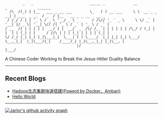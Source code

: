 ```
        _   _                          _____ _             __             _              ______                       
  /\  /(_) | |__   ___ _ __ ___        \_   ( ) __ ___     \ \  __ _ _ __| | ___  _ __  / _  / |__   __ _ _ __   __ _ 
 / /_/ / | | '_ \ / _ \ '__/ _ \        / /\// '_ ` _ \     \ \/ _` | '__| |/ _ \| '__| \// /| '_ \ / _` | '_ \ / _` |
/ __  /| | | | | |  __/ | |  __/  _  /\/ /_  | | | | | | /\_/ / (_| | |  | | (_) | |     / //\ | | | (_| | | | | (_| |
\/ /_/ |_| |_| |_|\___|_|  \___| ( ) \____/  |_| |_| |_| \___/ \__,_|_|  |_|\___/|_|    /____/_| |_|\__,_|_| |_|\__, |
                                 |/                                                                             |___/ 
```
A Chinese Coder Working to Break the Jesus-Hitler Duality Balance

---

## Recent Blogs
<!-- BLOG-POST-LIST:START -->
- [Hadoop生态集群快速搭建&lpar;Powerd by Docker、Ambari&rpar;](https://jarlor.github.io/2023/10/15/hadoop-on-docker/)
- [Hello World](https://jarlor.github.io/2023/10/11/hello-world/)
<!-- BLOG-POST-LIST:END -->

---

[![Jarlor's github activity graph](https://github-readme-activity-graph.vercel.app/graph?username=jarlor&theme=github-compact)](https://github.com/ashutosh00710/github-readme-activity-graph)
<!--START_SECTION:waka-->
<!--END_SECTION:waka-->
